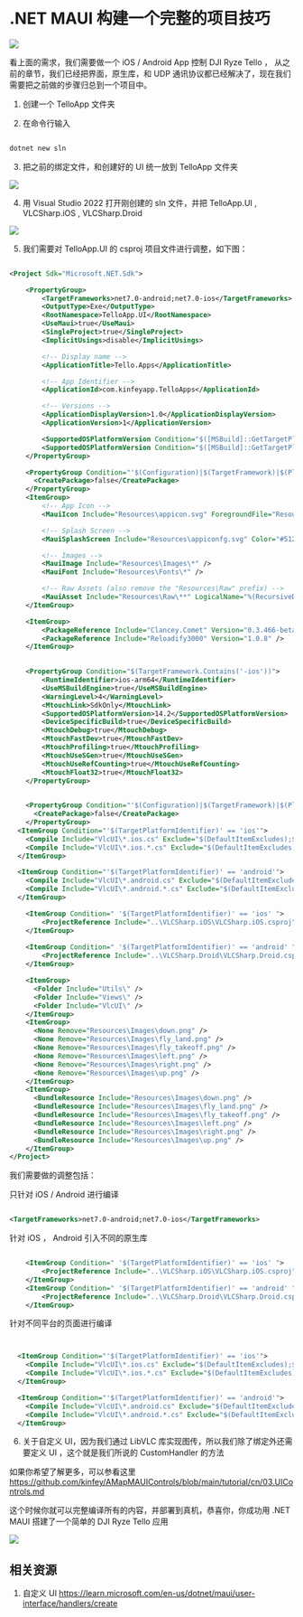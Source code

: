 # **.NET MAUI 构建一个完整的项目技巧**

<img src="../imgs/05/01.jpg"/>

看上面的需求，我们需要做一个 iOS / Android App 控制 DJI Ryze Tello ， 从之前的章节，我们已经把界面，原生库，和 UDP 通讯协议都已经解决了，现在我们需要把之前做的步骤归总到一个项目中。

1. 创建一个 TelloApp 文件夹

2. 在命令行输入


```cmd

dotnet new sln

```

3. 把之前的绑定文件，和创建好的 UI 统一放到 TelloApp 文件夹

<img src="../imgs/05/02.png"/>

4. 用 Visual Studio 2022 打开刚创建的 sln 文件，并把 TelloApp.UI , VLCSharp.iOS , VLCSharp.Droid 

<img src="../imgs/05/03.png"/>

5. 我们需要对 TelloApp.UI 的 csproj 项目文件进行调整，如下图：


```xml

<Project Sdk="Microsoft.NET.Sdk">

	<PropertyGroup>
		<TargetFrameworks>net7.0-android;net7.0-ios</TargetFrameworks>
		<OutputType>Exe</OutputType>
		<RootNamespace>TelloApp.UI</RootNamespace>
		<UseMaui>true</UseMaui>
		<SingleProject>true</SingleProject>
		<ImplicitUsings>disable</ImplicitUsings>

		<!-- Display name -->
		<ApplicationTitle>Tello.Apps</ApplicationTitle>

		<!-- App Identifier -->
		<ApplicationId>com.kinfeyapp.TelloApps</ApplicationId>

		<!-- Versions -->
		<ApplicationDisplayVersion>1.0</ApplicationDisplayVersion>
		<ApplicationVersion>1</ApplicationVersion>

		<SupportedOSPlatformVersion Condition="$([MSBuild]::GetTargetPlatformIdentifier('$(TargetFramework)')) == 'ios'">14.2</SupportedOSPlatformVersion>
		<SupportedOSPlatformVersion Condition="$([MSBuild]::GetTargetPlatformIdentifier('$(TargetFramework)')) == 'android'">21.0</SupportedOSPlatformVersion>
	</PropertyGroup>

	<PropertyGroup Condition="'$(Configuration)|$(TargetFramework)|$(Platform)'=='Debug|net7.0-ios|AnyCPU'">
	  <CreatePackage>false</CreatePackage>
	</PropertyGroup>
	<ItemGroup>
		<!-- App Icon -->
		<MauiIcon Include="Resources\appicon.svg" ForegroundFile="Resources\appiconfg.svg" Color="#512BD4" />

		<!-- Splash Screen -->
		<MauiSplashScreen Include="Resources\appiconfg.svg" Color="#512BD4" BaseSize="128,128" />

		<!-- Images -->
		<MauiImage Include="Resources\Images\*" />
		<MauiFont Include="Resources\Fonts\*" />

		<!-- Raw Assets (also remove the "Resources\Raw" prefix) -->
		<MauiAsset Include="Resources\Raw\**" LogicalName="%(RecursiveDir)%(Filename)%(Extension)" />
	</ItemGroup>

	<ItemGroup>
		<PackageReference Include="Clancey.Comet" Version="0.3.466-beta" />
		<PackageReference Include="Reloadify3000" Version="1.0.8" />
	</ItemGroup>

  
	<PropertyGroup Condition="$(TargetFramework.Contains('-ios'))">
        <RuntimeIdentifier>ios-arm64</RuntimeIdentifier>
        <UseMSBuildEngine>true</UseMSBuildEngine>
        <WarningLevel>4</WarningLevel>
        <MtouchLink>SdkOnly</MtouchLink>
        <SupportedOSPlatformVersion>14.2</SupportedOSPlatformVersion>
        <DeviceSpecificBuild>true</DeviceSpecificBuild>
        <MtouchDebug>true</MtouchDebug>
        <MtouchFastDev>true</MtouchFastDev>
        <MtouchProfiling>true</MtouchProfiling>
        <MtouchUseSGen>true</MtouchUseSGen>
        <MtouchUseRefCounting>true</MtouchUseRefCounting>
        <MtouchFloat32>true</MtouchFloat32>
    </PropertyGroup> 

	
	<PropertyGroup Condition="'$(Configuration)|$(TargetFramework)|$(Platform)'=='Release|net7.0-ios|AnyCPU'">
	  <CreatePackage>false</CreatePackage>
	</PropertyGroup>
  <ItemGroup Condition="'$(TargetPlatformIdentifier)' == 'ios'">
    <Compile Include="VlcUI\*.ios.cs" Exclude="$(DefaultItemExcludes);$(DefaultExcludesInProjectFolder)" />
    <Compile Include="VlcUI\*.ios.*.cs" Exclude="$(DefaultItemExcludes);$(DefaultExcludesInProjectFolder)" />
  </ItemGroup>

  <ItemGroup Condition="'$(TargetPlatformIdentifier)' == 'android'">
    <Compile Include="VlcUI\*.android.cs" Exclude="$(DefaultItemExcludes);$(DefaultExcludesInProjectFolder)" />
    <Compile Include="VlcUI\*.android.*.cs" Exclude="$(DefaultItemExcludes);$(DefaultExcludesInProjectFolder)" />
  </ItemGroup>

    <ItemGroup Condition=" '$(TargetPlatformIdentifier)' == 'ios' ">
    	<ProjectReference Include="..\VLCSharp.iOS\VLCSharp.iOS.csproj" /> 
    </ItemGroup>
  
	<ItemGroup Condition=" '$(TargetPlatformIdentifier)' == 'android' ">
		<ProjectReference Include="..\VLCSharp.Droid\VLCSharp.Droid.csproj" /> 
	</ItemGroup>

	<ItemGroup>
	  <Folder Include="Utils\" />
	  <Folder Include="Views\" />
	  <Folder Include="VlcUI\" />
	</ItemGroup>
	<ItemGroup>
	  <None Remove="Resources\Images\down.png" />
	  <None Remove="Resources\Images\fly_land.png" />
	  <None Remove="Resources\Images\fly_takeoff.png" />
	  <None Remove="Resources\Images\left.png" />
	  <None Remove="Resources\Images\right.png" />
	  <None Remove="Resources\Images\up.png" />
	</ItemGroup>
	<ItemGroup>
	  <BundleResource Include="Resources\Images\down.png" />
	  <BundleResource Include="Resources\Images\fly_land.png" />
	  <BundleResource Include="Resources\Images\fly_takeoff.png" />
	  <BundleResource Include="Resources\Images\left.png" />
	  <BundleResource Include="Resources\Images\right.png" />
	  <BundleResource Include="Resources\Images\up.png" />
	</ItemGroup>
</Project>


```

我们需要做的调整包括：

 只针对 iOS / Android 进行编译

```xml

<TargetFrameworks>net7.0-android;net7.0-ios</TargetFrameworks>

```

 针对 iOS ， Android 引入不同的原生库


```xml

    <ItemGroup Condition=" '$(TargetPlatformIdentifier)' == 'ios' ">
    	<ProjectReference Include="..\VLCSharp.iOS\VLCSharp.iOS.csproj" /> 
    </ItemGroup>
	<ItemGroup Condition=" '$(TargetPlatformIdentifier)' == 'android' ">
		<ProjectReference Include="..\VLCSharp.Droid\VLCSharp.Droid.csproj" /> 
	</ItemGroup>

```

 针对不同平台的页面进行编译


```xml


  <ItemGroup Condition="'$(TargetPlatformIdentifier)' == 'ios'">
    <Compile Include="VlcUI\*.ios.cs" Exclude="$(DefaultItemExcludes);$(DefaultExcludesInProjectFolder)" />
    <Compile Include="VlcUI\*.ios.*.cs" Exclude="$(DefaultItemExcludes);$(DefaultExcludesInProjectFolder)" />
  </ItemGroup>

  <ItemGroup Condition="'$(TargetPlatformIdentifier)' == 'android'">
    <Compile Include="VlcUI\*.android.cs" Exclude="$(DefaultItemExcludes);$(DefaultExcludesInProjectFolder)" />
    <Compile Include="VlcUI\*.android.*.cs" Exclude="$(DefaultItemExcludes);$(DefaultExcludesInProjectFolder)" />
  </ItemGroup>

```

6. 关于自定义 UI，因为我们通过 LibVLC 库实现图传，所以我们除了绑定外还需要定义 UI ，这个就是我们所说的 CustomHandler 的方法

如果你希望了解更多，可以参看这里 https://github.com/kinfey/AMapMAUIControls/blob/main/tutorial/cn/03.UIControls.md


这个时候你就可以完整编译所有的内容，并部署到真机，恭喜你，你成功用 .NET MAUI 搭建了一个简单的 DJI Ryze Tello 应用

<img src="./../imgs/05/04.png">

## **相关资源**

1. 自定义 UI https://learn.microsoft.com/en-us/dotnet/maui/user-interface/handlers/create